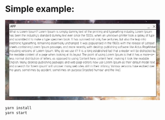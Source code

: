 # Simple example:

![Alt text](https://github.com/gjcassiano/app-electron-ipc-react/blob/main/imgs/p1.JPG?raw=true 'Title')

```
yarn install
yarn start
```
